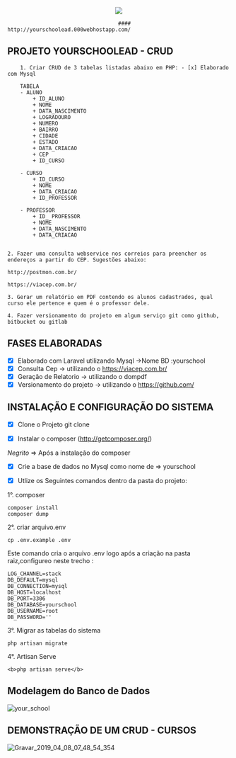 <p align="center"><img src="https://laravel.com/assets/img/components/logo-laravel.svg"></p>

                                       
                                       
                                       
                                       #### http://yourschoolead.000webhostapp.com/


## PROJETO YOURSCHOOLEAD - CRUD
    
        
        1. Criar CRUD de 3 tabelas listadas abaixo em PHP: - [x] Elaborado com Mysql
        
        TABELA
        - ALUNO
            + ID_ALUNO
            + NOME
            + DATA_NASCIMENTO
            + LOGRADOURO
            + NUMERO
            + BAIRRO
            + CIDADE
            + ESTADO
            + DATA_CRIACAO
            + CEP
            + ID_CURSO

        - CURSO
            + ID_CURSO
            + NOME
            + DATA_CRIACAO
            + ID_PROFESSOR

        - PROFESSOR
            + ID_ PROFESSOR
            + NOME
            + DATA_NASCIMENTO
            + DATA_CRIACAO


    2. Fazer uma consulta webservice nos correios para preencher os endereços a partir do CEP. Sugestões abaixo: 

    http://postmon.com.br/

    https://viacep.com.br/ 

    3. Gerar um relatório em PDF contendo os alunos cadastrados, qual curso ele pertence e quem é o professor dele. 

    4. Fazer versionamento do projeto em algum serviço git como github, bitbucket ou gitlab
## FASES ELABORADAS
- [x] Elaborado com Laravel utilizando Mysql ->Nome BD :yourschool
- [x] Consulta Cep -> utilizando o  https://viacep.com.br/
- [x] Geração de Relatorio -> utilizando o dompdf
- [x] Versionamento do projeto  -> utilizando o https://github.com/
## INSTALAÇÃO E CONFIGURAÇÃO DO SISTEMA
- [x] Clone o Projeto git clone 

- [x] Instalar o composer (http://getcomposer.org/) 
 
 _Negrito_ => Após a instalação do composer
     
- [x] Crie a base de dados no Mysql como nome de => yourschool

- [x] Utlize os Seguintes comandos dentro da pasta do projeto:

 1°. composer
  
    composer install
    composer dump
         
2°. criar arquivo.env

    cp .env.example .env
Este comando cria o arquivo .env logo após a criação na pasta raiz,configureo neste trecho :
        
    LOG_CHANNEL=stack
    DB_DEFAULT=mysql
    DB_CONNECTION=mysql
    DB_HOST=localhost
    DB_PORT=3306
    DB_DATABASE=yourschool
    DB_USERNAME=root
    DB_PASSWORD=''     
    
3°. Migrar as tabelas do sistema
    
    php artisan migrate

4°. Artisan Serve
   
    <b>php artisan serve</b>

## Modelagem do Banco de Dados


![your_school](https://user-images.githubusercontent.com/39013655/55721775-380ea980-59d2-11e9-845f-8fcb91f645b9.jpg)

## DEMONSTRAÇÃO DE UM CRUD - CURSOS


![Gravar_2019_04_08_07_48_54_354](https://user-images.githubusercontent.com/39013655/55722835-5f1aaa80-59d5-11e9-8775-0e074a3e546b.gif)



    
    






